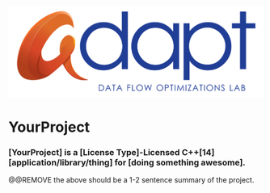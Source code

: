 ![ADaPt Logo](adapt-logo.png)
# YourProject
### [YourProject] is a [License Type]-Licensed C++[14] [application/library/thing] for [doing something awesome].
@@REMOVE the above should be a 1-2 sentence summary of the project.

